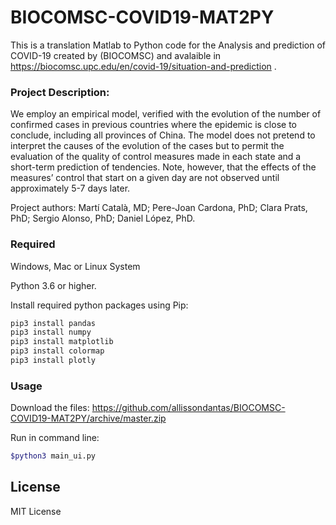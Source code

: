 # BIOCOMSC-COVID19-MAT2PY
This is a translation Matlab to Python code for the Analysis and prediction of COVID-19 created by (BIOCOMSC) and avalaible in https://biocomsc.upc.edu/en/covid-19/situation-and-prediction .

### Project Description:
We employ an empirical model, verified with the evolution of the number of confirmed cases in previous countries where the epidemic is close to conclude, including all provinces of China. The model does not pretend to interpret the causes of the evolution of the cases but to permit the evaluation of the quality of control measures made in each state and a short-term prediction of tendencies. Note, however, that the effects of the measures’ control that start on a given day are not observed until approximately 5-7 days later.

Project authors: Martí Català, MD; Pere-Joan Cardona, PhD; Clara Prats, PhD; Sergio Alonso, PhD; Daniel López, PhD.
### Required

Windows, Mac or Linux System 

Python 3.6 or higher.

Install required python packages using Pip: 
```sh
pip3 install pandas
pip3 install numpy
pip3 install matplotlib 
pip3 install colormap
pip3 install plotly

```
### Usage 

Download the files:
https://github.com/allissondantas/BIOCOMSC-COVID19-MAT2PY/archive/master.zip

Run in command line:
```sh
$python3 main_ui.py 
```

License
---- 

MIT License